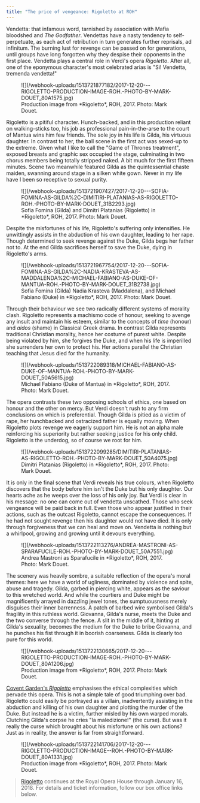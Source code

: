```yaml
---
title: "The price of vengeance: Rigoletto at ROH"
---
```


Vendetta: that infamous word, tarnished by association with Mafia bloodshed and *The Godfather*. Vendettas have a nasty tendency to self-perpetuate, as each act of retribution in turn generates further reprisals, ad infinitum. The burning lust for revenge can be passed on for generations, until groups have long forgotten why they despise their opponents in the first place. Vendetta plays a central role in Verdi's opera *Rigoletto*. After all, one of the eponymous character's most celebrated arias is "Si! Vendetta, tremenda vendetta!"

<figure data-type="image">
![](/webhook-uploads/1513721877182/2017-12-20---RIGOLETTO-PRODUCTION-IMAGE-ROH.-PHOTO-BY-MARK-DOUET_80A1575.jpg)
<figcaption>Production image from *Rigoletto*, ROH, 2017. Photo: Mark Douet.</figcaption>
</figure>

Rigoletto is a pitiful character. Hunch-backed, and in this production reliant on walking-sticks too, his job as professional pain-in-the-arse to the court of Mantua wins him few friends. The sole joy in his life is Gilda, his virtuous daughter. In contrast to her, the ball scene in the first act was sexed-up to the extreme. Given what I like to call the "Game of Thrones treatment", exposed breasts and graphic sex occupied the stage, culminating in two chorus members being totally stripped naked. A bit much for the first fifteen minutes. Scene two meanwhile featured Gilda as the quintessential chaste maiden, swanning around stage in a silken white gown. Never in my life have I been so receptive to sexual purity. 

<figure data-type="image">
![](/webhook-uploads/1513721907427/2017-12-20---SOFIA-FOMINA-AS-GILDA%2C-DIMITIRI-PLATANIAS-AS-RIGOLETTO-ROH.-PHOTO-BY-MARK-DOUET_31B2293.jpg)
<figcaption>Sofia Fomina (Gilda) and Dimitri Platanias (Rigoletto) in *Rigoletto*, ROH, 2017. Photo: Mark Douet.</figcaption>
</figure>

Despite the misfortunes of his life, Rigoletto's suffering only intensifies. He unwittingly assists in the abduction of his own daughter, leading to her rape. Though determined to seek revenge against the Duke, Gilda begs her father not to. At the end Gilda sacrifices herself to save the Duke, dying in Rigoletto's arms. 

<figure data-type="image">
![](/webhook-uploads/1513721967754/2017-12-20---SOFIA-FOMINA-AS-GILDA%2C-NADIA-KRASTEVA-AS-MADDALENDA%2C-MICHAEL-FABIANO-AS-DUKE-OF-MANTUA-ROH.-PHOTO-BY-MARK-DOUET_31B2738.jpg)
<figcaption>Sofia Fomina (Gilda) Nadia Krasteva (Maddalena), and Michael Fabiano (Duke) in *Rigoletto*, ROH, 2017. Photo: Mark Douet.</figcaption>
</figure>

Through their behaviour we see two radically different systems of morality clash. Rigoletto represents a machismo code of honour, seeking to avenge any insult and maintain his esteem, similar to the concepts of *time* (honour) and *aidos* (shame) in Classical Greek drama. In contrast Gilda represents traditional Christian morality, hence her costume of purest white. Despite being violated by him, she forgives the Duke, and when his life is imperilled she surrenders her own to protect his. Her actions parallel the Christian teaching that Jesus died for the humanity. 

<figure data-type="image">
![](/webhook-uploads/1513722089318/MICHAEL-FABIANO-AS-DUKE-OF-MANTUA-ROH.-PHOTO-BY-MARK-DOUET_50A5615.jpg)
<figcaption>Michael Fabiano (Duke of Mantua) in *Rigoletto*, ROH, 2017. Photo: Mark Douet.</figcaption>
</figure>

The opera contrasts these two opposing schools of ethics, one based on honour and the other on mercy. But Verdi doesn't rush to any firm conclusions on which is preferential. Though Gilda is pitied as a victim of rape, her hunchbacked and ostracized father is equally moving. When Rigoletto plots revenge we eagerly support him. He is not an alpha male reinforcing his superiority but rather seeking justice for his only child. Rigoletto is the underdog, so of course we root for him.   

<figure data-type="image">
![](/webhook-uploads/1513722099285/DIMITIRI-PLATANIAS-AS-RIGOLETTO-ROH.-PHOTO-BY-MARK-DOUET_50A4075.jpg)
<figcaption>Dimitri Platanias (Rigoletto) in *Rigoletto*, ROH, 2017. Photo: Mark Douet.</figcaption>
</figure>

It is only in the final scene that Verdi reveals his true colours, when Rigoletto discovers that the body before him isn't the Duke but his only daughter. Our hearts ache as he weeps over the loss of his only joy. But Verdi is clear in his message: no one can come out of vendetta unscathed. Those who seek vengeance will be paid back in full. Even those who appear justified in their actions, such as the outcast Rigoletto, cannot escape the consequences. If he had not sought revenge then his daughter would not have died. It is only through forgiveness that we can heal and move on. Vendetta is nothing but a whirlpool, growing and growing until it devours everything. 

<figure data-type="image">
![](/webhook-uploads/1513722113276/ANDREA-MASTRONI-AS-SPARAFUCILE-ROH.-PHOTO-BY-MARK-DOUET_50A7551.jpg)
<figcaption>Andrea Mastroni as Sparafucile in *Rigoletto*, ROH, 2017. Photo: Mark Douet.</figcaption>
</figure>

The scenery was heavily sombre, a suitable reflection of the opera's moral themes: here we have a world of ugliness, dominated by violence and spite, abuse and tragedy. Gilda, garbed in piercing white, appears as the saviour to this wretched world. And while the courtiers and Duke might be magnificently arrayed in dazzling jewel tones, the sumptuousness merely disguises their inner barrenness. A patch of barbed wire symbolised Gilda's fragility in this ruthless world. Giovanna, Gilda's nurse, meets the Duke and the two converse through the fence. A slit in the middle of it, hinting at Gilda's sexuality, becomes the medium for the Duke to bribe Giovanna, and he punches his fist through it in boorish coarseness. Gilda is clearly too pure for this world. 

<figure data-type="image">
![](/webhook-uploads/1513722130665/2017-12-20---RIGOLETTO-PRODUCTION-IMAGE-ROH.-PHOTO-BY-MARK-DOUET_80A1206.jpg)
<figcaption>Production image from *Rigoletto*, ROH, 2017. Photo: Mark Douet.</figcaption>
</figure>

[Covent Garden's *Rigoletto*](http://www.roh.org.uk/productions/rigoletto-by-david-mcvicar) emphasises the ethical complexities which pervade this opera. This is not a simple tale of good triumphing over bad. Rigoletto could easily be portrayed as a villain, inadvertently assisting in the abduction and killing of his own daughter and plotting the murder of the Duke. But instead he is a victim, further misled by his own warped morals. Clutching Gilda's corpse he cries "la maledizione!" (the curse). But was it really the curse which brought about his misfortune or his own actions? Just as in reality, the answer is far from straightforward.

<figure data-type="image">
![](/webhook-uploads/1513722141706/2017-12-20---RIGOLETTO-PRODUCTION-IMAGE--ROH.-PHOTO-BY-MARK-DOUET_80A1331.jpg)
<figcaption>Production image from *Rigoletto*, ROH, 2017. Photo: Mark Douet.</figcaption>
</figure>

>[Rigoletto](http://www.roh.org.uk/productions/rigoletto-by-david-mcvicar) continues at the Royal Opera House through January 16, 2018. For details and ticket information, follow our box office links below.
